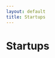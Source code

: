 ```yaml
---
layout: default
title: Startups
---
```


<div class="post">
	<h1 class="pageTitle">Startups</h1>
	<img src="{{ '/assets/img/touring.jpg' | prepend: site.baseurl }}" alt=""> 